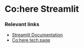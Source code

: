 # Co:here Streamlit



### Relevant links
- [Streamlit Documentation](https://docs.streamlit.io/)
- [Co:here tech page](https://lablab.ai/t/cohere)

